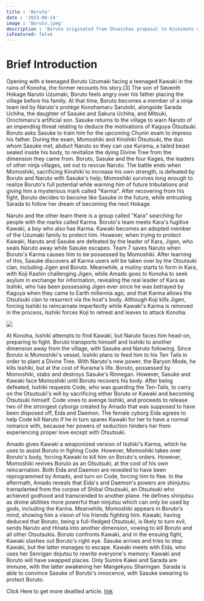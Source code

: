 ```yaml
---
title : 'Boruto'
date : '2023-06-14'
image : 'Boruto.jpeg'
description : 'Boruto originated from Shueishas proposal to Kishimoto on making a sequel to Naruto. However, Kishimoto rejected this offer and proposed his former assistant Mikio Ikemoto to draw it.'
isFeatured: false
---
```


# Brief Introduction


Opening with a teenaged Boruto Uzumaki facing a teenaged Kawaki in the ruins of Konoha, the former recounts his story.[3] The son of Seventh Hokage Naruto Uzumaki, Boruto feels angry over his father placing the village before his family. At that time, Boruto becomes a member of a ninja team led by Naruto's protégé Konohamaru Sarutobi, alongside Sarada Uchiha, the daughter of Sasuke and Sakura Uchiha, and Mitsuki, Orochimaru's artificial son. Sasuke returns to the village to warn Naruto of an impending threat relating to deduce the motivations of Kaguya Ōtsutsuki. Boruto asks Sasuke to train him for the upcoming Chunin exam to impress his father. During the exam, Momoshiki and Kinshiki Ōtsutsuki, the duo whom Sasuke met, abduct Naruto so they can use Kurama, a tailed beast sealed inside his body, to revitalize the dying Divine Tree from the dimension they came from. Boruto, Sasuke and the four Kages, the leaders of other ninja villages, set out to rescue Naruto. The battle ends when Momoshiki, sacrificing Kinshiki to increase his own strength, is defeated by Boruto and Naruto with Sasuke's help; Momoshiki survives long enough to realize Boruto's full potential while warning him of future tribulations and giving him a mysterious mark called "Karma". After recovering from his fight, Boruto decides to become like Sasuke in the future, while entrusting Sarada to follow her dream of becoming the next Hokage.

Naruto and the other learn there is a group called "Kara" searching for people with the marks called Karma. Boruto's team meets Kara's fugitive Kawaki, a boy who also has Karma. Kawaki becomes an adopted member of the Uzumaki family to protect him. However, when trying to protect Kawaki, Naruto and Sasuke are defeated by the leader of Kara, Jigen, who seals Naruto away while Sasuke escapes. Team 7 saves Naruto when Boruto's Karma causes him to be possessed by Momoshiki. After learning of this, Sasuke discovers all Karma users will be taken over by the Otsutsuki clan, including Jigen and Boruto. Meanwhile, a mutiny starts to form in Kara, with Koji Kashin challenging Jigen, while Amado goes to Konoha to seek asylum in exchange for information, revealing the real leader of Kara as Isshiki, who has been possessing Jigen ever since he was betrayed by Kaguya when they came to Earth millennia ago, and that Karma allows the Otsutsuki clan to resurrect via the host's body. Although Koji kills Jigen, forcing Isshiki to reincarnate imperfectly while Kawaki's Karma is removed in the process, Isshiki forces Koji to retreat and leaves to attack Konoha.

![](/images/posts/getting-tenth/Boruto2.jpeg)

At Konoha, Isshiki attempts to find Kawaki, but Naruto faces him head-on, preparing to fight. Boruto transports himself and Isshiki to another dimension away from the village, with Sasuke and Naruto following. Since Boruto is Momoshiki's vessel, Isshiki plans to feed him to his Ten Tails in order to plant a Divine Tree. With Naruto's new power, the Baryon Mode, he kills Isshiki, but at the cost of Kurama's life. Boruto, possessed by Momoshiki, stabs and destroys Sasuke's Rinnegan. However, Sasuke and Kawaki face Momoshiki until Boruto recovers his body. After being defeated, Isshiki requests Code, who was guarding the Ten-Tails, to carry on the Otsutsuki's will by sacrificing either Boruto or Kawaki and becoming Ōtsutsuki himself. Code vows to avenge Isshiki, and proceeds to release two of the strongest cyborgs created by Amado that was supposed to have been disposed off, Eida and Daemon. The female cyborg Eida agrees to help Code kill Naruto if he in turn spares Kawaki for her to have a normal romance with, because her powers of seduction hinders her from experiencing proper love except with Otsutsuki.

Amado gives Kawaki a weaponized version of Isshiki's Karma, which he uses to assist Boruto in fighing Code. However, Momoshiki takes over Boruto's body, forcing Kawaki to kill him on Boruto's orders. However, Momoshiki revives Boruto as an Otsutsuki, at the cost of his own reincarnation. Both Eida and Daemon are revealed to have been reprogrammed by Amado, and turn on Code, forcing him to flee. In the aftermath, Amado reveals that Eida's and Daemon's powers are shinjutsu transplanted from the corpse of Shibai Otsutsuki, an Otsutsuki who achieved godhood and transcended to another plane. He defines shinjutsu as divine abilities more powerful than ninjutsu which can only be used by gods, including the Karma. Meanwhile, Momoshiki appears in Boruto's mind, showing him a vision of his friends fighting him. Kawaki, having deduced that Boruto, being a full-fledged Otsutsuki, is likely to turn evil, sends Naruto and Hinata into another dimension, vowing to kill Boruto and all other Otsutsukis. Boruto confronts Kawaki, and in the ensuing fight, Kawaki slashes out Boruto's right eye. Sasuke arrives and tries to stop Kawaki, but the latter manages to escape. Kawaki meets with Eida, who uses her Senrigan dojutsu to rewrite everyone's memory: Kawaki and Boruto will have swapped places. Only Sumire Kakei and Sarada are immune, with the latter awakening her Mangekyou Sharingan. Sarada is able to convince Sasuke of Boruto's innocence, with Sasuke swearing to protect Boruto.

Click Here to get more deatiled article. [link](https://en.wikipedia.org/wiki/Boruto:_Naruto_Next_Generations)

